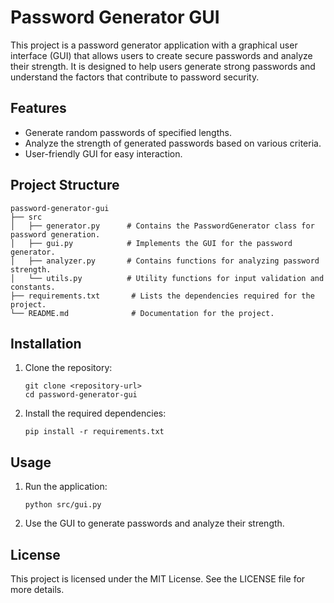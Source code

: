 # Password Generator GUI

This project is a password generator application with a graphical user interface (GUI) that allows users to create secure passwords and analyze their strength. It is designed to help users generate strong passwords and understand the factors that contribute to password security.

## Features

- Generate random passwords of specified lengths.
- Analyze the strength of generated passwords based on various criteria.
- User-friendly GUI for easy interaction.

## Project Structure

```
password-generator-gui
├── src
│   ├── generator.py      # Contains the PasswordGenerator class for password generation.
│   ├── gui.py            # Implements the GUI for the password generator.
│   ├── analyzer.py       # Contains functions for analyzing password strength.
│   └── utils.py          # Utility functions for input validation and constants.
├── requirements.txt       # Lists the dependencies required for the project.
└── README.md              # Documentation for the project.
```

## Installation

1. Clone the repository:
   ```
   git clone <repository-url>
   cd password-generator-gui
   ```

2. Install the required dependencies:
   ```
   pip install -r requirements.txt
   ```

## Usage

1. Run the application:
   ```
   python src/gui.py
   ```

2. Use the GUI to generate passwords and analyze their strength.

## License

This project is licensed under the MIT License. See the LICENSE file for more details.